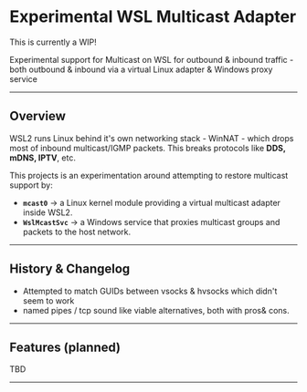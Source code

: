 # Experimental WSL Multicast Adapter

This is currently a WIP! 

Experimental support for Multicast on WSL for outbound & inbound traffic - both outbound & inbound via a virtual Linux adapter & Windows proxy service

---

## Overview

WSL2 runs Linux behind it's own networking stack - WinNAT - which drops most of inbound multicast/IGMP packets.
This breaks protocols like **DDS, mDNS, IPTV**, etc.


This projects is an experimentation around attempting to restore multicast support by:
- **`mcast0`** → a Linux kernel module providing a virtual multicast adapter inside WSL2.  
- **`WslMcastSvc`** → a Windows service that proxies multicast groups and packets to the host network.

---


## History & Changelog

- Attempted to match GUIDs between vsocks & hvsocks which didn't seem to work
- named pipes / tcp sound like viable alternatives, both with pros& cons.

---
## Features (planned)
TBD

---
